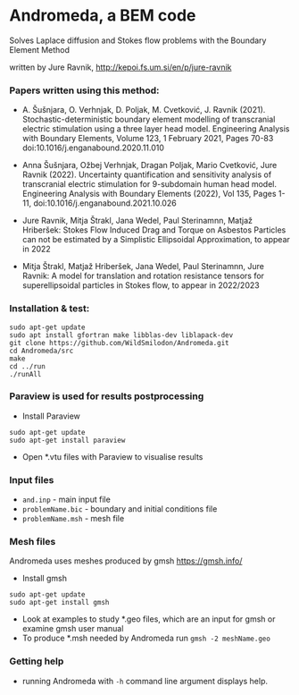 # Andromeda, a BEM code

Solves Laplace diffusion and Stokes flow problems with the Boundary Element Method

written by Jure Ravnik, http://kepoi.fs.um.si/en/p/jure-ravnik 


### Papers written using this method:

* A. Šušnjara, O. Verhnjak, D. Poljak, M. Cvetković, J. Ravnik (2021). Stochastic-deterministic boundary element modelling of transcranial electric stimulation using a three layer head model. Engineering Analysis with Boundary Elements, Volume 123, 1 February 2021, Pages 70-83 
doi:10.1016/j.enganabound.2020.11.010

* Anna Šušnjara, Ožbej Verhnjak, Dragan Poljak, Mario Cvetković, Jure Ravnik (2022). Uncertainty quantification and sensitivity analysis of transcranial electric stimulation for 9-subdomain human head model. Engineering Analysis with Boundary Elements (2022), Vol 135, Pages 1-11, doi:10.1016/j.enganabound.2021.10.026

* Jure Ravnik, Mitja Štrakl, Jana Wedel, Paul Sterinamnn, Matjaž Hriberšek: Stokes Flow Induced Drag and Torque on Asbestos Particles can not be estimated by a Simplistic Ellipsoidal Approximation, to appear in 2022

* Mitja Štrakl, Matjaž Hriberšek, Jana Wedel, Paul Sterinamnn, Jure Ravnik: A model for translation and rotation resistance tensors for superellipsoidal particles in Stokes flow, to appear in 2022/2023



### Installation & test:

```
sudo apt-get update
sudo apt install gfortran make libblas-dev liblapack-dev
git clone https://github.com/WildSmilodon/Andromeda.git
cd Andromeda/src
make
cd ../run
./runAll
```


### Paraview is used for results postprocessing

* Install Paraview

```
sudo apt-get update
sudo apt-get install paraview
```

* Open *.vtu files with Paraview to visualise results


### Input files

* ```and.inp``` - main input file
* ```problemName.bic``` - boundary and initial conditions file
* ```problemName.msh``` - mesh file 

### Mesh files

Andromeda uses meshes produced by gmsh https://gmsh.info/

* Install gmsh

```
sudo apt-get update
sudo apt-get install gmsh
```

* Look at examples to study *.geo files, which are an input for gmsh or examine gmsh user manual
* To produce *.msh needed by Andromeda run ```gmsh -2 meshName.geo```

### Getting help

* running Andromeda with ```-h``` command line argument displays help.